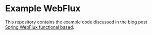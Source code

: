Example WebFlux
==================
This repository contains the example code discussed in the blog post [Spring WebFlux functional based]( https://acuriouscoder.net/spring-webflux-functional-based/).
